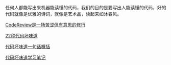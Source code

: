 任何人都能写出来机器能读懂的代码，我们的目的是要写出人能读懂的代码，好的代码就像是优雅的诗词，就像是艺术品，读起来如沐春风。

[CodeReview是一场苦涩但有意思的修行](https://developer.aliyun.com/article/752244?utm_content=g_1000110365)

[22种代码坏味道](https://blog.csdn.net/zxh19800626/article/details/84781597)

[代码坏味道一句话概括](https://blog.csdn.net/windcao/article/details/25773219)

[代码坏味道学习笔记](https://www.jianshu.com/p/239572676fb2)

